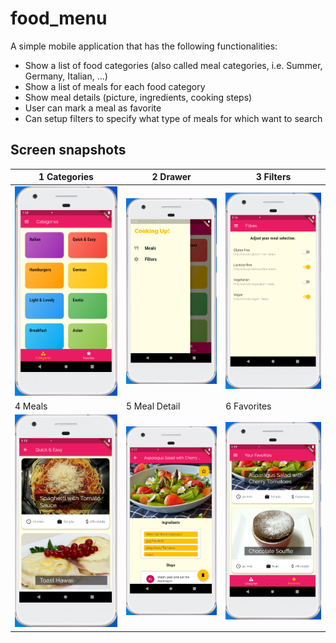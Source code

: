 # food_menu

A simple mobile application that has the following functionalities:

* Show a list of food categories (also called meal categories, i.e. Summer, Germany, Italian, ...)
* Show a list of meals for each food category
* Show meal details (picture, ingredients, cooking steps)
* User can mark a meal as favorite
* Can setup filters to specify what type of meals for which want to search

## Screen snapshots


|1 Categories |2 Drawer |3 Filters |
|---------|---------|---------|
|![Categories](./snapshots/1-HomeScreen-Categories.PNG)|![Drawer](./snapshots/2-HomeScreen-DrawerMenu.PNG)|![Filters](./snapshots/3-FiltersSettingScreen.PNG)|
|4 Meals |5 Meal Detail |6 Favorites |
|![Meals](./snapshots/4-MealsByCategoryScreen.PNG)|![Meal Detail](./snapshots/5-MealDetailScreen.PNG)|![Favorites](./snapshots/6-FavoriteMealsScreen.PNG)|
